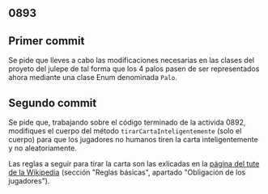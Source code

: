 ## 0893

## Primer commit

Se pide que lleves a cabo las modificaciones necesarias en las clases del proyeto del julepe de tal forma que los 4 palos pasen de ser representados ahora mediante una clase Enum denominada `Palo`.


## Segundo commit

Se pide que, trabajando sobre el código terminado de la activida 0892, modifiques el cuerpo del método `tirarCartaInteligentemente` (solo el cuerpo) para que los jugadores no humanos tiren la carta inteligentemente y no aleatoriamente.

Las reglas a seguir para tirar la carta son las exlicadas en la [página del tute de la Wikipedia](https://es.wikipedia.org/wiki/Tute) (sección "Reglas básicas", apartado "Obligación de los jugadores").
